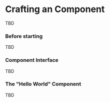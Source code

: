 # Crafting an Component

TBD

### Before starting

TBD

### Component Interface

TBD

### The "Hello World" Component

TBD
